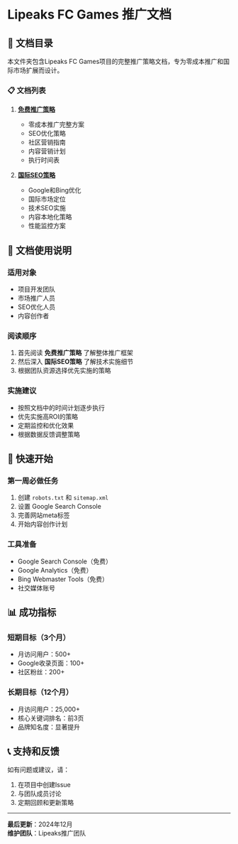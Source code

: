 # Lipeaks FC Games 推广文档

## 📁 文档目录

本文件夹包含Lipeaks FC Games项目的完整推广策略文档，专为零成本推广和国际市场扩展而设计。

### 📋 文档列表

1. **[免费推广策略](./free-promotion-strategy.md)**
   - 零成本推广完整方案
   - SEO优化策略
   - 社区营销指南
   - 内容营销计划
   - 执行时间表

2. **[国际SEO策略](./international-seo-strategy.md)**
   - Google和Bing优化
   - 国际市场定位
   - 技术SEO实施
   - 内容本地化策略
   - 性能监控方案

## 🎯 文档使用说明

### 适用对象
- 项目开发团队
- 市场推广人员
- SEO优化人员
- 内容创作者

### 阅读顺序
1. 首先阅读 **免费推广策略** 了解整体推广框架
2. 然后深入 **国际SEO策略** 了解技术实施细节
3. 根据团队资源选择优先实施的策略

### 实施建议
- 按照文档中的时间计划逐步执行
- 优先实施高ROI的策略
- 定期监控和优化效果
- 根据数据反馈调整策略

## 🚀 快速开始

### 第一周必做任务
1. 创建 `robots.txt` 和 `sitemap.xml`
2. 设置 Google Search Console
3. 完善网站meta标签
4. 开始内容创作计划

### 工具准备
- Google Search Console（免费）
- Google Analytics（免费）
- Bing Webmaster Tools（免费）
- 社交媒体账号

## 📊 成功指标

### 短期目标（3个月）
- 月访问用户：500+
- Google收录页面：100+
- 社区粉丝：200+

### 长期目标（12个月）
- 月访问用户：25,000+
- 核心关键词排名：前3页
- 品牌知名度：显著提升

## 📞 支持和反馈

如有问题或建议，请：
1. 在项目中创建Issue
2. 与团队成员讨论
3. 定期回顾和更新策略

---

**最后更新**：2024年12月  
**维护团队**：Lipeaks推广团队